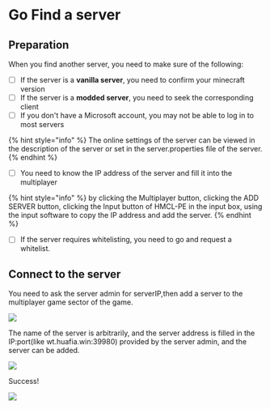 # Go Find a server

## Preparation

When you find another server, you need to make sure of the following:

* [ ] If the server is a **vanilla server**, you need to confirm your minecraft version
* [ ] If the server is a **modded server**, you need to seek the corresponding client
* [ ] If you don't have a Microsoft account, you may not be able to log in to most servers

{% hint style="info" %}
The online settings of the server can be viewed in the description of the server or set in the server.properties file of the server.
{% endhint %}

* [ ] You need to know the IP address of the server and fill it into the multiplayer

{% hint style="info" %}
by clicking the Multiplayer button, clicking the ADD SERVER button, clicking the Input button of HMCL-PE in the input box, using the input software to copy the IP address and add the server.
{% endhint %}

* [ ] If the server requires whitelisting, you need to go and request a whitelist.

## Connect to the server

You need to ask the server admin for serverIP,then add a server to the multiplayer game sector of the game.

![](../../.gitbook/assets/Screenshot\_2022-08-16-10-38-32-71\_d17cc25ab2657fb.jpg)

The name of the server is arbitrarily, and the server address is filled in the IP:port(like wt.huafia.win:39980) provided by the server admin, and the server can be added.

![](../../.gitbook/assets/Screenshot\_2022-08-16-10-38-46-15\_d17cc25ab2657fb.jpg)

Success!

![](../../.gitbook/assets/Screenshot\_2022-08-14-08-40-17-81\_d17cc25ab2657fb.jpg)
